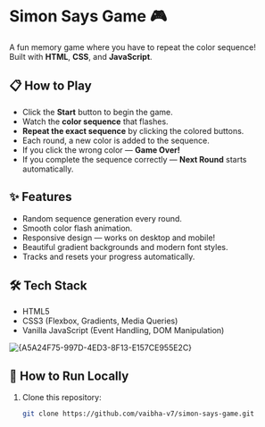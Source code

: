 # Simon Says Game 🎮

A fun memory game where you have to repeat the color sequence!  
Built with **HTML**, **CSS**, and **JavaScript**.

## 📋 How to Play

- Click the **Start** button to begin the game.
- Watch the **color sequence** that flashes.
- **Repeat the exact sequence** by clicking the colored buttons.
- Each round, a new color is added to the sequence.
- If you click the wrong color — **Game Over!**
- If you complete the sequence correctly — **Next Round** starts automatically.

## ✨ Features

- Random sequence generation every round.
- Smooth color flash animation.
- Responsive design — works on desktop and mobile!
- Beautiful gradient backgrounds and modern font styles.
- Tracks and resets your progress automatically.


## 🛠️ Tech Stack

- HTML5
- CSS3 (Flexbox, Gradients, Media Queries)
- Vanilla JavaScript (Event Handling, DOM Manipulation)

![{A5A24F75-997D-4ED3-8F13-E157CE955E2C}](https://github.com/user-attachments/assets/60423895-f217-43d5-8129-6ad4a26e7953)


## 🚀 How to Run Locally

1. Clone this repository:
   ```bash
   git clone https://github.com/vaibha-v7/simon-says-game.git


